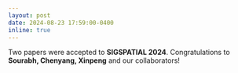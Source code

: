 ```yaml
---
layout: post
date: 2024-08-23 17:59:00-0400
inline: true
---
```


Two papers were accepted to **SIGSPATIAL 2024**. Congratulations to **Sourabh, Chenyang, Xinpeng** and our collaborators! 
